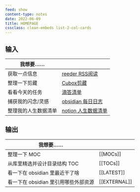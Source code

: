 ```yaml
---
feed: show
content-type: notes
date: 2022-06-09
title: HOMEPAGE
cssclass: clean-embeds list-2-col-cards
---
```


## 输入


| 我想要……             |                                                                                           |
| -------------------- | ----------------------------------------------------------------------------------------- |
| 获取一点信息         | [reeder RSS阅读](reeder://)                                                                      |
| 整理一下剪藏    | [Cubox剪藏](cubox://)                                                                                  |
| 看看今天的任务       | [滴答清单](ticktick://)                                                                   |
| 捕获我的闪念/灵感    | [obsidian 每日日志](obsidian://advanced-uri?daily=true&mode=append) |
| 整理我的人生数据清单 | [notion 人生数据清单](notion://)          |

## 输出

| 我想要……                           |            |
| ---------------------------------- | ---------- |
| 整理一下 MOC                       | [[MOCs]]   |
| 从库里精选并设计目录结构 TOC       | [[TOCs]]   |
| 看一下在 obsidian 里最近干了啥       | [[LATEST]] |
| 看一下在 obsidian 里引用哪些外部资源 | [[EXTERNAL]]           |


